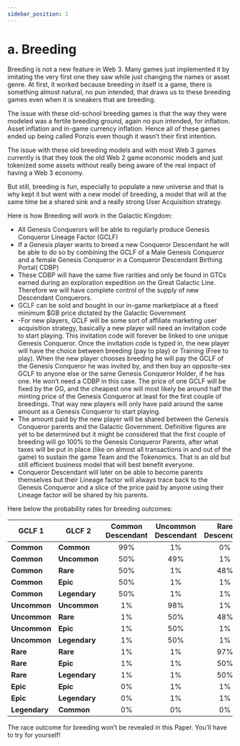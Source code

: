 ```yaml
---
sidebar_position: 1
---
```


# a. Breeding

Breeding is not a new feature in Web 3. Many games just implemented it by imitating the very first one they saw while just changing the names or asset genre. At first, it worked because breeding in itself is a game, there is something almost natural, no pun intended, that draws us to these breeding games even when it is sneakers that are breeding.

The issue with these old-school breeding games is that the way they were modeled was a fertile breeding ground, again no pun intended, for inflation. Asset inflation and in-game currency inflation. Hence all of these games ended up being called Ponzis even though it wasn’t their first intention.

The issue with these old breeding models and with most Web 3 games currently is that they took the old Web 2 game economic models and just tokenized some assets without really being aware of the real impact of having a Web 3 economy.

But still, breeding is fun, especially to populate a new universe and that is why kept it but went with a new model of breeding, a model that will at the same time be a shared sink and a really strong User Acquisition strategy.

Here is how Breeding will work in the Galactic Kingdom:

<ul>
    <li>
        All Genesis Conquerors will be able to regularly produce Genesis Conqueror Lineage Factor (GCLF)
    </li>
    <li>
        If a Genesis player wants to breed a new Conqueror Descendant he will be able to do so by combining the GCLF of a Male Genesis Conqueror and a female Genesis Conqueror in a Conqueror Descendant Birthing Portal( CDBP)
    </li>
    <li>
        These CDBP will have the same five rarities and only be found in GTCs earned during an exploration expedition on the Great Galactic Line. Therefore we will have complete control of the supply of new Descendant Conquerors.
    </li>
    <li>
        GCLF can be sold and bought in our in-game marketplace at a fixed minimum $GB price dictated by the Galactic Government
    </li>
    <li>
        -For new players, GCLF will be some sort of affiliate marketing user acquisition strategy, basically a new player will need an invitation code to start playing. This invitation code will forever be linked to one unique Genesis Conqueror. Once the invitation code is typed in, the new player will have the choice between breeding (pay to play) or Training (Free to play). When the new player chooses breeding he will pay the GCLF of the Genesis Conqueror he was invited by, and then buy an opposite-sex GCLF to anyone else or the same Genesis Conqueror Holder, if he has one. He won’t need a CDBP in this case.  The price of one GCLF will be fixed by the GG, and the cheapest one will most likely be around half the minting price of the Genesis Conqueror at least for the first couple of breedings. That way new players will only have paid around the same amount as a Genesis Conqueror to start playing.
    </li>
    <li>
        The amount paid by the new player will be shared between the Genesis Conqueror parents and the Galactic Government. Definitive figures are yet to be determined but it might be considered that the first couple of breeding will go 100% to the Genesis Conqueror Parents, after what taxes will be put in place (like on almost all transactions in and out of the game) to sustain the game Team and the Tokenomics. That is an old but still efficient business model that will best benefit everyone.
    </li>
    <li>
        Conqueror Descendant will later on be able to become parents themselves but their Lineage factor will always trace back to the Genesis Conqueror and a slice of the price paid by anyone using their Lineage factor will be shared by his parents.
    </li>
</ul>

Here below the probability rates for breeding outcomes:

<div class="my-table-content">

|GCLF 1|GLCF 2|Common Descendant|Uncommon Descendant|Rare Descendant|Epic Descendant|Legendary Descendant|
|-------------|------|:--------:|:----:|:--------:|:----:|:--------:|
|**Common**|**Common**|99%|1%|0%|0%|0%|
|**Common**|**Uncommon**|50%|49%|1%|0%|0%|
|**Common**|**Rare**|50%|1%|48%|1%|0%|
|**Common**|**Epic**|50%|1%|1%|47%|1%|
|**Common**|**Legendary**|50%|1%|1%|1%|47%|
|**Uncommon**|**Uncommon**|1%|98%|1%|0%|0%|
|**Uncommon**|**Rare**|1%|50%|48%|1%|0%|
|**Uncommon**|**Epic**|1%|50%|1%|47%|1%|
|**Uncommon**|**Legendary**|1%|50%|1%|1%|47%|
|**Rare**|**Rare**|1%|1%|97%|1%|0%|
|**Rare**|**Epic**|1%|1%|50%|47%|1%|
|**Rare**|**Legendary**|1%|1%|50%|1%|47%|
|**Epic**|**Epic**|0%|1%|1%|97%|1%|
|**Epic**|**Legendary**|0%|1%|1%|50%|48%|
|**Legendary**|**Common**|0%|0%|0%|5%|95%|

</div>
The race outcome for breeding won’t be revealed in this Paper. You’ll have to try for yourself!